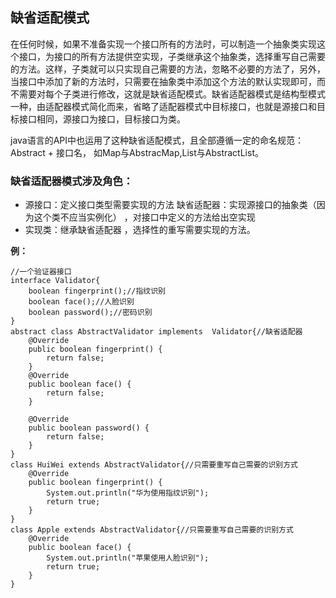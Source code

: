 ## 缺省适配模式
在任何时候，如果不准备实现一个接口所有的方法时，可以制造一个抽象类实现这个接口，为接口的所有方法提供空实现，子类继承这个抽象类，选择重写自己需要的方法。这样，子类就可以只实现自己需要的方法，忽略不必要的方法了，另外，当接口中添加了新的方法时，只需要在抽象类中添加这个方法的默认实现即可，而不需要对每个子类进行修改，这就是缺省适配模式。缺省适配器模式是结构型模式一种，由适配器模式简化而来，省略了适配器模式中目标接口，也就是源接口和目标接口相同，源接口为接口，目标接口为类。

java语言的API中也运用了这种缺省适配模式，且全部遵循一定的命名规范：Abstract + 接口名，
如Map与AbstracMap,List与AbstractList。

### 缺省适配器模式涉及角色：
- 源接口：定义接口类型需要实现的方法
缺省适配器：实现源接口的抽象类（因为这个类不应当实例化） ，对接口中定义的方法给出空实现 
- 实现类：继承缺省适配器 ，选择性的重写需要实现的方法。

**例：**

```
//一个验证器接口
interface Validator{
    boolean fingerprint();//指纹识别
    boolean face();//人脸识别
    boolean password();//密码识别
}
abstract class AbstractValidator implements  Validator{//缺省适配器
    @Override
    public boolean fingerprint() {
        return false;
    }
    @Override
    public boolean face() {
        return false;
    }

    @Override
    public boolean password() {
        return false;
    }
}
class HuiWei extends AbstractValidator{//只需要重写自己需要的识别方式
    @Override
    public boolean fingerprint() {
        System.out.println("华为使用指纹识别");
        return true;
    }
}
class Apple extends AbstractValidator{//只需要重写自己需要的识别方式
    @Override
    public boolean face() {
        System.out.println("苹果使用人脸识别");
        return true;
    }
}
```

